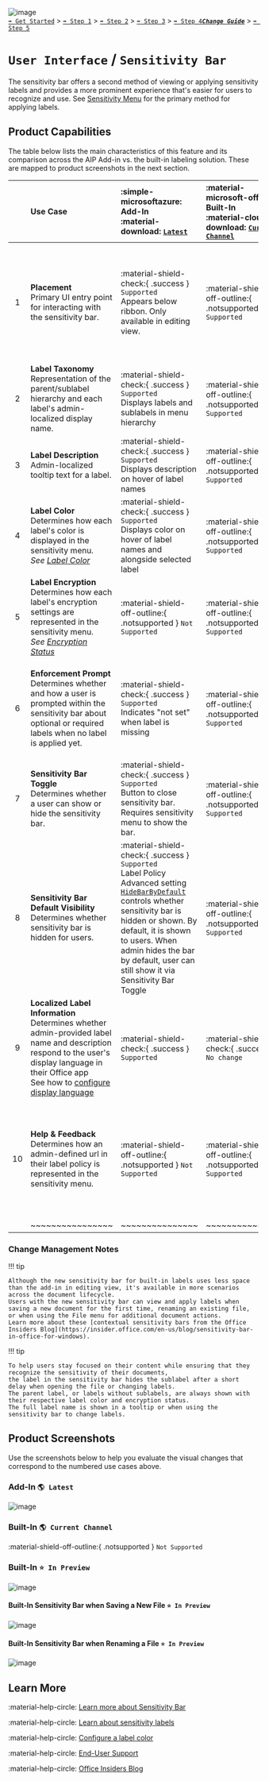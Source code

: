 ![image](https://user-images.githubusercontent.com/43501191/195164735-920ec45a-cd2c-41a1-9d22-6a557ca9ddc3.png)<br>
[`➡️ Get Started`](../../GetStarted.md) > [`➡️ Step 1`](../../AIP2MIPStep1.md) > [`➡️ Step 2`](../../AIP2MIPStep2.md) > [`➡️ Step 3`](../../AIP2MIPStep3.md) > [`➡️ Step 4`](../../AIP2MIPStep4.md)[***`Change Guide`***](../../CompareAIP2MIP.md) > [`➡️ Step 5`](../../AIP2MIPStep5.md)


# `User Interface` / `Sensitivity Bar`

The sensitivity bar offers a second method of viewing or applying sensitivity labels and provides a more prominent experience that's easier for users to recognize and use. See [Sensitivity Menu](SensitivityMenu.md) for the primary method for applying labels.

## Product Capabilities
The table below lists the main characteristics of this feature and its comparison across the AIP Add-in vs. the built-in labeling solution. These are mapped to product screenshots in the next section. 

|  | Use Case  | :simple-microsoftazure: Add-In<br>:material-download: [`Latest`](https://learn.microsoft.com/en-us/azure/information-protection/rms-client/unifiedlabelingclient-version-release-history)| :material-microsoft-office: Built-In<br>:material-cloud-download: [`Current Channel`](https://learn.microsoft.com/en-us/microsoft-365/compliance/sensitivity-labels-office-apps#support-for-sensitivity-label-capabilities-in-apps) | :material-microsoft-office: Built-In<br>:material-calendar-clock: `Coming Soon` |
| :---: | :---- | :---- | :---- | :---- |
| 1 | **Placement** <br>Primary UI entry point for interacting with the sensitivity bar.  | :material-shield-check:{ .success } `Supported`<br>Appears below ribbon. Only available in editing view.  |  :material-shield-off-outline:{ .notsupported } `Not Supported` | :material-shield-check:{ .success } `Supported`<br>Appears in editing view near content's name in application title bar (files) or subject line (email), in application's file menu, Save New popup, and Rename File popup. |
| 2 | **Label Taxonomy** <br>Representation of the parent/sublabel hierarchy and each label's admin-localized display name. | :material-shield-check:{ .success } `Supported`<br>Displays labels and sublabels in menu hierarchy |  :material-shield-off-outline:{ .notsupported } `Not Supported` | :material-shield-check:{ .success } `Supported`<br>Displays parent label / sublabel combination (see note below) |
| 3 | **Label Description** <br>Admin-localized tooltip text for a label.| :material-shield-check:{ .success } `Supported`<br>Displays description on hover of label names |  :material-shield-off-outline:{ .notsupported } `Not Supported` | :material-shield-check:{ .success } `Supported`<br>Displays description on hover of label names |
| 4 | **Label Color**  <br>Determines how each label's color is displayed in the sensitivity menu.<br>*See [Label Color](LabelColors.md)*  | :material-shield-check:{ .success } `Supported`<br>Displays color on hover of label names and alongside selected label |  :material-shield-off-outline:{ .notsupported } `Not Supported` | :material-shield-check:{ .success } `Supported`<br>Displays color on hover of label names and alongside selected label |
| 5 | **Label Encryption** <br>Determines how each label's encryption settings are represented in the sensitivity menu. <br>*See [Encryption Status](EncryptionStatus.md)* | :material-shield-off-outline:{ .notsupported } `Not Supported` |  :material-shield-off-outline:{ .notsupported } `Not Supported` | :material-shield-check:{ .success } `Supported`<br>Displays "lock" indicator alongside each encrypted label |
| 6 | **Enforcement Prompt** <br>Determines whether and how a user is prompted within the sensitivity bar about optional or required labels when no label is applied yet. | :material-shield-check:{ .success } `Supported`<br>Indicates "not set" when label is missing |  :material-shield-off-outline:{ .notsupported } `Not Supported` | :material-shield-check:{ .success } `Supported`<br>Sensitivity status prompts for missing labels when optional "no label" or required (with mandatory labeling) "select a label" |
| 7 | **Sensitivity Bar Toggle** <br>Determines whether a user can show or hide the sensitivity bar. | :material-shield-check:{ .success } `Supported`<br>Button to close sensitivity bar. Requires sensitivity menu to show the bar. |  :material-shield-off-outline:{ .notsupported } `Not Supported` | :material-shield-off-outline:{ .notsupported } `Not Supported` |
| 8 | **Sensitivity Bar Default Visibility** <br>Determines whether sensitivity bar is hidden for users. | :material-shield-check:{ .success } `Supported`<br>Label Policy Advanced setting [`HideBarByDefault`](https://learn.microsoft.com/en-us/azure/information-protection/rms-client/clientv2-admin-guide-customizations#display-the-information-protection-bar-in-office-apps) controls whether sensitivity bar is hidden or shown. By default, it is shown to users. When admin hides the bar by default, user can still show it via Sensitivity Bar Toggle |  :material-shield-off-outline:{ .notsupported } `Not Supported` | :material-shield-check:{ .success } `Supported`<br>When advanced setting [`HideBarByDefault`](https://learn.microsoft.com/en-us/azure/information-protection/rms-client/clientv2-admin-guide-customizations#display-the-information-protection-bar-in-office-apps) is configured to hide the bar by default, the sensitivity bar collapses to show only the sensitivity icon, color, and encryption status where applicable. See [`Set-LabelPolicy`](https://learn.microsoft.com/en-us/powershell/module/exchange/set-labelpolicy?view=exchange-ps#-advancedsettings) |
| 9 | **Localized Label Information** <br>Determines whether admin-provided label name and description respond to the user's display language in their Office app <br> See how to [configure display language](https://learn.microsoft.com/en-us/microsoft-365/compliance/create-sensitivity-labels?view=o365-worldwide#example-configuration-to-configure-a-sensitivity-label-for-different-languages) | :material-shield-check:{ .success } `Supported`  |  :material-shield-check:{ .success } `No change` ||
| 10 | **Help & Feedback**   <br>Determines how an admin-defined url in their label policy is represented in the sensitivity menu. | :material-shield-off-outline:{ .notsupported } `Not Supported`  | :material-shield-off-outline:{ .notsupported } `Not Supported` | :material-shield-check:{ .success } `Supported`<br>Displays "learn more" button within the menu, using configured from Compliance Admin Center's ["Provide users with a link to a custom help page"](https://learn.microsoft.com/en-us/microsoft-365/compliance/get-started-with-sensitivity-labels?view=o365-worldwide#end-user-documentation-for-sensitivity-labels) setting. |
|  | ~~~~~~~~~~~~~~~~ | ~~~~~~~~~~~~~~~ | ~~~~~~~~~~~~~~~ | ~~~~~~~~~~~~~~~ |

### Change Management Notes

!!! tip

    Although the new sensitivity bar for built-in labels uses less space than the add-in in editing view, it's available in more scenarios across the document lifecycle. 
    Users with the new sensitivity bar can view and apply labels when saving a new document for the first time, renaming an existing file, or when using the File menu for additional document actions. 
    Learn more about these [contextual sensitivity bars from the Office Insiders Blog](https://insider.office.com/en-us/blog/sensitivity-bar-in-office-for-windows).

!!! tip

    To help users stay focused on their content while ensuring that they recognize the sensitivity of their documents, 
    the label in the sensitivity bar hides the sublabel after a short delay when opening the file or changing labels. 
    The parent label, or labels without sublabels, are always shown with their respective label color and encryption status. 
    The full label name is shown in a tooltip or when using the sensitivity bar to change labels.



## Product Screenshots

Use the screenshots below to help you evaluate the visual changes that correspond to the numbered use cases above. 


### Add-In `🌎 Latest`

![image](https://user-images.githubusercontent.com/43501191/194782370-9140f44b-b7fc-45f2-8efb-141c0075dfc3.png)

### Built-In `🌎 Current Channel`

:material-shield-off-outline:{ .notsupported } `Not Supported`

### Built-In `⭐ In Preview`

![image](https://user-images.githubusercontent.com/43501191/194782457-9b8e14b2-57e0-4f2b-bd36-b4e9fbcb3f79.png)

#### Built-In Sensitivity Bar when Saving a New File `⭐ In Preview`

![image](https://user-images.githubusercontent.com/43501191/194783579-4ff04296-9207-4de1-80eb-cdf2baa877da.png)

#### Built-In Sensitivity Bar when Renaming a File `⭐ In Preview`

![image](https://user-images.githubusercontent.com/43501191/194783625-9164f801-67ea-4c46-894d-46889b113a15.png)


## Learn More

:material-help-circle:  [Learn more about Sensitivity Bar](https://learn.microsoft.com/en-us/microsoft-365/compliance/sensitivity-labels-office-apps?view=o365-worldwide#sensitivity-bar)

:material-help-circle:  [Learn about sensitivity labels](https://learn.microsoft.com/en-us/microsoft-365/compliance/sensitivity-labels)

:material-help-circle:  [Configure a label color](https://learn.microsoft.com/en-us/microsoft-365/compliance/sensitivity-labels-office-apps?view=o365-worldwide#label-colors)

:material-help-circle:  [End-User Support](https://support.microsoft.com/en-us/office/apply-sensitivity-labels-to-your-files-and-email-in-office-2f96e7cd-d5a4-403b-8bd7-4cc636bae0f9)

:material-help-circle:  [Office Insiders Blog](https://insider.office.com/blog/sensitivity-bar-in-office-for-windows)
